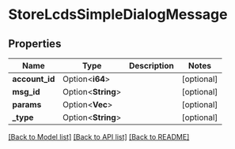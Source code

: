 # StoreLcdsSimpleDialogMessage

## Properties

Name | Type | Description | Notes
------------ | ------------- | ------------- | -------------
**account_id** | Option<**i64**> |  | [optional]
**msg_id** | Option<**String**> |  | [optional]
**params** | Option<**Vec<String>**> |  | [optional]
**_type** | Option<**String**> |  | [optional]

[[Back to Model list]](../README.md#documentation-for-models) [[Back to API list]](../README.md#documentation-for-api-endpoints) [[Back to README]](../README.md)


